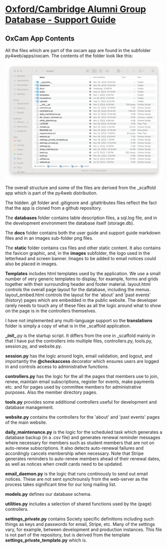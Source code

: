 # [Oxford/Cambridge Alumni Group Database - Support Guide](support.md)

## OxCam App Contents

All the files which are part of the oxcam app are found in the subfolder py4web/apps/oxcam. The contents of the folder look like this:

![contents](images/contents.png)

The overall structure and some of the files are derived from the _scaffold app which is part of the py4web distribution.

The hidden .git folder and .gitignore and .gitattributes files reflect the fact that the app is cloned from a github repository.

The **databases** folder contains table description files, a sql.log file, and in the development environment the database itself (storage.db).

The **docs** folder contains both the user guide and support guide markdown files and in an images sub-folder png files.

The **static** folder contains css files and other static content. It also contains the favicon graphic, and, in the **images** subfolder,  the logo used in the letterhead and screen banner. Images to be added to email notices could also be placed in images.

**Templates** includes html templates used by the application. We use a small number of very generic templates to display, for example, forms and grids together with their surrounding header and footer material. layout.html controls the overall page layout for the database, including the menus. layout_embed.html controls the layout for the 'about' and 'past events' (history) pages which are embedded in the public website. The developer rarely needs to touch any of these files as all the logic around what to show on the page is in the controllers themselves.

I have not implemented any multi-language support so the **translations** folder is simply a copy of what is in the _scaffold application.

**\__init__**.py is the startup script. It differs from the one in _scaffold mainly in that I have put the controllers into multiple files, controllers.py, tools.py, session.py, and website.py.

**session.py** has the logic around login, email validation, and logout, and importantly the **@checkaccess** decorator which ensures users are logged in and controls access to administrative functions.

**controllers.py** has the logic for the all the pages that members use to join, renew, maintain email subscriptions, register for events, make payments etc. and for pages used by committee members for administrative purposes. Also the member directory pages.

**tools.py** provides some additional controllers useful for development and database management.

**website.py** contains the controllers for the 'about' and 'past events' pages of the main website.

**daily_maintenance.py** is the logic for the scheduled task which generates a database backup (in a .csv file) and generates renewal reminder messages where necessary for members such as student members that are not on auto-renew subscriptions. It also detects auto-renewal failures and accordingly cancels membership when necessary. Note that Stripe generates reminders to auto-renew members ahead of their renewal dates, as well as notices when credit cards need to be updated.

**email_daemon.py** is the logic that runs continously to send out email notices. These are not sent synchrounsly from the web-server as the process takes significant time for our long mailing list.

**models.py** defines our database schema.

**utilities.py** includes a selection of shared functions used by the (page) controllers.

**settings_private.py** contains Society specific definitions including such things as keys and passwords for email, Stripe, etc. Many of the settings vary, for example, between development and production instances. This file is not part of the repository, but is derived from the template **settings_private_template.py** which is.
